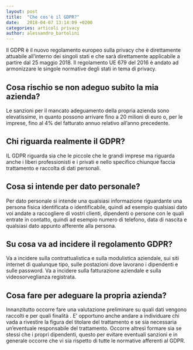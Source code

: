 ```yaml
---
layout: post
title:  "Che cos'è il GDPR?"
date:   2018-04-07 13:14:09 +0200
categories: articoli privacy
author: alessandro_bartolini
---
```


Il GDPR è il nuovo regolamento europeo sulla privacy che è direttamente attuabile all’interno dei singoli stati e che sarà direttamente applicabile a partire dal 25 maggio 2018. Il regolamento UE 679 del 2016 è andato ad armonizzare le singole normative degli stati in tema di privacy.

## Cosa rischio se non adeguo subito la mia azienda?  

Le sanzioni per il mancato adeguamento della propria azienda sono elevatissime, in quanto possono arrivare fino a 20 milioni di euro o, per le imprese, fino al 4% del fatturato annuo relativo all’anno precedente. 

## Chi riguarda realmente il GDPR?  

IL GDPR riguarda sia che le piccole che le grandi imprese ma riguarda anche i liberi professionisti e i privati e nello specifico chiunque faccia trattamento e raccolta di dati personali.

## Cosa si intende per dato personale?  

Per dato personale si intende una qualsiasi informazione riguardante una persona fisica identificata o identificabile, quindi ad esempio qualsiasi dato voi andate a raccogliere di vostri clienti, dipendenti  o persone con le quali entrate in contatto, quindi ad esempio numero di telefono, data di nascita e qualsiasi dato appunto afferente alla persona. 

## Su  cosa va ad incidere il regolamento GDPR?  

Va a incidere sulla contrattualistica e sulla modulistica aziendale, sui siti internet di qualunque tipo, sulle postazioni dove lavorano i dipendenti e sulle password. Va a incidere sulla fatturazione aziendale e sulla videosorveglianza registrata. 

## Cosa fare per adeguare la propria azienda?  

Innanzitutto occorre fare una valutazione preliminare su quali dati vengono raccolti e per quali finalità . E’ opportuno anche andare a individuare chi vada a rivestire la figura del titolare del trattamento  e se sia necessaria un’eventuale responsabile del trattamento. Occorre altresì formare sia se stessi che i propri dipendenti, questo per evitare eventuali sanzioni e in generale occorre che vi sia rispetto di tutte le normative afferenti al GDPR. 
